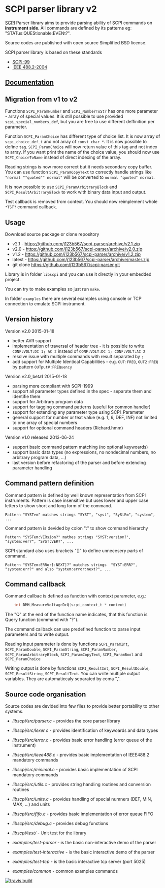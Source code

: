SCPI parser library v2
===========

[SCPI](http://en.wikipedia.org/wiki/Standard_Commands_for_Programmable_Instruments) Parser library aims to provide parsing ability of SCPI commands on **instrument side**. All commands are defined by its patterns eg: "STATus:QUEStionable:EVENt?".

Source codes are published with open source Simplified BSD license.

SCPI parser library is based on these standards
 - [SCPI-99](http://www.ivifoundation.org/docs/scpi-99.pdf)
 - [IEEE 488.2-2004](http://dx.doi.org/10.1109/IEEESTD.2004.95390)


[Documentation](http://j123b567.github.io/scpi-parser)
--------

Migration from v1 to v2
-----------------------
Functions `SCPI_ParamNumber` and `SCPI_NumberToStr` has one more parameter - array of special values. It is still possible to use provided `scpi_special_numbers_def`, but you are free to use different deffinition per parameter.

Function `SCPI_ParamChoice` has different type of choice list. It is now array of `scpi_choice_def_t` and not array of `const char *`. It is now possible to define `tag`. `SCPI_ParamChoice` will now return value of this tag and not index to array. If you want print the name of the choice value, you should now use `SCPI_ChoiceToName` instead of direct indexing of the array.

Reading strings is now more correct but it needs secondary copy buffer. You can use function `SCPI_ParamCopyText` to correctly handle strings like `"normal ""quoted"" normal"` will be converted to `normal "quoted" normal`.

It is now possible to use `SCPI_ParamArbitraryBlock` and `SCPI_ResultArbitraryBlock` to work with binary data input and output.

Test callback is removed from context. You should now reimplement whole `*TST?` command callback.
 
Usage
---------------
Download source package or clone repository
 - v2.1 - https://github.com/j123b567/scpi-parser/archive/v2.1.zip
 - v2.0 - https://github.com/j123b567/scpi-parser/archive/v2.0.zip
 - v1.2 - https://github.com/j123b567/scpi-parser/archive/v1.2.zip
 - latest - https://github.com/j123b567/scpi-parser/archive/master.zip
 - git clone https://github.com/j123b567/scpi-parser.git

Library is in folder `libscpi` and you can use it directly in your embedded project.

You can try to make examples so just run `make`.

In folder `examples` there are several examples using console or TCP connection to emulate SCPI instrument.


Version history
----------------
Version v2.0 2015-01-18
 - better AVR support
 - implementation of traversal of header tree - it is possible to write `CONF:VOLT:DC 1; AC 2` instead of `CONF:VOLT:DC 1; CONF:VOLT:AC 2`
 - resolve issue with multiple commands with result separated by `;`
 - add support for Multiple Identical Capabilities - e.g. `OUT:FREQ`, `OUT2:FREQ` by pattern `OUTput#:FREQuency`

Version v2.0_beta1 2015-01-18
 - parsing more compliant with SCPI-1999
 - support all parameter types defined in the spec - separate them and identifie them
 - support for Arbitrary program data
 - support for tagging command patterns (useful for common handler)
 - support for extending any parameter type using SCPI_Parameter
 - general support for number or text value (e.g. 1, 6, DEF, INF) not limited to one array of special numbers
 - support for optional command headers (Richard.hmm)


Version v1.0 released 2013-06-24
 - support basic command pattern matching (no optional keywoards)
 - support basic data types (no expressions, no nondecimal numbers, no arbitrary program data, ...)
 - last version before refactoring of the parser and before extending parameter handling


Command pattern definition
-----------
Command pattern is defined by well known representation from SCPI instruments. Pattern is case insensitive but uses lower and upper case letters to show short and long form of the command.

    Pattern "SYSTem" matches strings "SYST", "syst", "SyStEm", "system", ...

Command pattern is devided by colon ":" to show command hierarchy

    Pattern "SYSTem:VERsion?" mathes strings "SYST:version?", "system:ver?", "SYST:VER?", ...

SCPI standard also uses brackets "[]" to define unnecesery parts of command.

    Pattern "SYSTem:ERRor[:NEXT]?" matches strings  "SYST:ERR?", "system:err?" and also "system:error:next?", ...


Command callback
-----------
Command callbac is defined as function with context parameter, e.g.:

```c
    int DMM_MeasureVoltageDcQ(scpi_context_t * context)
```

The "Q" at the end of the function name indicates, that this function is Query function (command with "?").

The command callback can use predefined function to parse input parameters and to write output.

Reading input parameter is done by functions `SCPI_ParamInt`, `SCPI_ParamDouble`, `SCPI_ParamString`, `SCPI_ParamNumber`, `SCPI_ParamArbitraryBlock`, `SCPI_ParamCopyText`, `SCPI_ParamBool` and `SCPI_ParamChoice`

Writing output is done by functions `SCPI_ResultInt`, `SCPI_ResultDouble`, `SCPI_ResultString`, `SCPI_ResultText`. You can write multiple output variables. They are automaticcaly separated by coma ",".

Source code organisation
------------

Source codes are devided into few files to provide better portability to other systems.

- *libscpi/src/parser.c* - provides the core parser library
- *libscpi/src/lexer.c* - provides identification of keywoards and data types
- *libscpi/src/error.c* - provides basic error handling (error queue of the instrument)
- *libscpi/src/ieee488.c* - provides basic implementation of IEEE488.2 mandatory commands
- *libscpi/src/minimal.c* - provides basic implementation of SCPI mandatory commands
- *libscpi/src/utils.c* - provides string handling routines and conversion routines
- *libscpi/src/units.c* - provides handling of special numners (DEF, MIN, MAX, ...) and units
- *libscpi/src/fifo.c* - provides basic implementation of error queue FIFO
- *libscpi/src/debug.c* - provides debug functions

- *libscpi/test/* - Unit test for the library

- *examples/test-parser* - is the basic non-interactive demo of the parser
- *examples/test-interactive* - is the basic interactive demo of the parser
- *examples/test-tcp* - is the basic interactive tcp server (port 5025)
- *examples/common* - common examples commands


[![travis build](https://travis-ci.org/j123b567/scpi-parser.svg?branch=master)](https://travis-ci.org/j123b567/scpi-parser)
